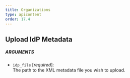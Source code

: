 ```yaml
---
title: Organizations
type: apicontent
order: 17.4
---
```


## Upload IdP Metadata

##### ARGUMENTS
* `idp_file` [*required*]:  
     The path to the XML metadata file you wish to upload.
